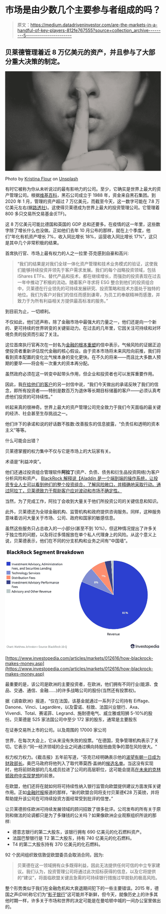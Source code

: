 # 市场是由少数几个主要参与者组成的吗？

> 原文：<https://medium.datadriveninvestor.com/are-the-markets-in-a-handful-of-key-players-812fe767555?source=collection_archive---------5----------------------->

## 贝莱德管理着近 8 万亿美元的资产，并且参与了大部分重大决策的制定。

![](img/e1f4e6e24cf55452109832e24c4c6cbe.png)

Photo by [Kristina Flour](https://unsplash.com/@tinaflour?utm_source=unsplash&utm_medium=referral&utm_content=creditCopyText) on [Unsplash](https://unsplash.com/s/photos/secret?utm_source=unsplash&utm_medium=referral&utm_content=creditCopyText)

有时它被称为你从未听说过的最有影响力的公司。至少，它确实是世界上最大的资产管理公司。根据[维基百科](https://en.wikipedia.org/wiki/BlackRock)，黑石公司成立于 1988 年，资金来自黑石集团。到 2020 年 1 月，管理的资产超过 7 万亿美元，而截至今天，这一数字可能在 7.8 万亿美元左右(据[路透社](https://www.reuters.com/article/us-blackrock-results-idUSKBN26Y1D1))。这使得贝莱德成为世界上最大的投资管理公司。它管理着 800 多只交易所交易基金(ETF)。

这 8 万亿美元可能比德国和英国的 GDP 总和还要多。在疫情的这一年里，这些数字除了增长什么也没做。正如他们去年 10 月公布的那样，就在上个季度，他们“年化有机资产增长 7%，收入同比增长 18%，运营收入同比增长 17%”，这只是其中几个非常积极的结果。

首席执行官、市场上最有权力的人之一拉里·芬克感到自豪和高兴:

> “我们的结果是对我们全球一体化资产管理和技术业务模式的验证，这使我们能够持续投资并领先于客户需求发展。我们的每个战略投资领域，包括 iShares ETFs、替代产品和技术，都在继续增长，而强劲的投资表现在过去一年中推动了积极的流动。随着客户寻求将 ESG 整合到他们的投资组合中，贝莱德在行业领先的可持续发展研究、投资策略和技术方面处于独特的地位。我们为客户对我们的信任而感到谦卑，为员工的奉献精神而感激，并致力于为所有利益相关方提供最高标准的服务。”

到目前为止，一切顺利。

不仅如此，他们还声称，除了金融市场中最强大的力量之一，他们还是向一个新的、更可持续的世界转变的关键驱动力。在过去的几年里，它因关注可持续和对环境负责的投资而引起了关注。

这位首席执行官再次在一封名为[金融的根本重塑](https://www.blackrock.com/corporate/investor-relations/larry-fink-ceo-letter)的信中表示，气候风险的证据正迫使投资者重新评估现代金融的核心假设。由于资本市场将未来风险向前推，我们将看到资本配置的变化比气候本身的变化更快。在不久的将来——而且比大多数人预期的要早——将会有一次重大的资本再分配。

虽然政府必须在这一转变中起带头作用，但企业和投资者也可以发挥重要作用。

因此，我[在给他们的客户](https://www.blackrock.com/corporate/investor-relations/blackrock-client-letter)的另一封信中说，“我们今天做出的承诺反映了我们的信念，即所有投资者——特别是数百万为退休等长期目标储蓄的客户——必须认真考虑他们投资的可持续性。”

听起来真的很神奇。世界上最大的资产管理公司完全致力于我们今天面临的最关键的经济、社会甚至生存挑战之一。

他们许下的承诺和说的好话数不胜数:改善股东的信息披露，“负责任和透明的资本主义”等等。

什么可能会出错？

贝莱德掌握的权力集中不仅与它是市场上的大玩家有关。

术语是“利益冲突”。

他们还通过投资组合管理软件**阿拉丁**(资产、负债、债务和衍生品投资网络)为客户分析风险和资产。 [BlackRock 解释说【Aladdin 是一个端到端的操作系统，让投资专业人士可以看到他们的整个投资组合，了解风险敞口，并精确地采取行动。通过阿拉丁，贝莱德致力于帮助客户应对波动和市场不确定性。](https://www.blackrock.com/aladdin)

当然，为了完成工作，阿拉丁会收到大量关于他们所投资公司的关键信息和知识。

此外，贝莱德还为全球金融机构、监管机构和政府提供咨询服务。同样，这种服务意味着访问大量关于市场、公司、政府和国家的敏感信息。

虽然这些服务只占总收入的一小部分(甚至不到 10%)，但这种情况提出了许多关于独立性的问题，以及将过多情报放在单个私人代理身上的风险。从这个意义上说，贝莱德表示，他们在不同的分支机构和业务之间有“中国墙”。

![](img/146fbc0e617a990f94e1481877b4a753.png)

[https://www.investopedia.com/articles/markets/012616/how-blackrock-makes-money.asp](https://www.investopedia.com/articles/markets/012616/how-blackrock-makes-money.asp)

最重要的是，该公司是欧洲的主要投资者，在欧洲，他们拥有不同行业(能源、食品、交通、通信、金融……)的许多战略公司的股份(当然还有投票权)。

据《调查欧洲》报道，“仅在法国，该基金就通过一系列子公司持有 Eiffage、Danone、Vinci、Lagardère，以及雷诺、标致、法国兴业银行、Axa、Vivendi、Total、赛诺菲、Legrand、施耐德电气、威立雅或阳狮 5-10%的股份。贝莱德是 525 家法国公司中至少 172 家的股东，通常是主要股东

在证券交易所上市的公司。以及周围的 17000 家公司

世界，在每次大会上，它从来没有失败的投票。“在德国，竞争管理机构表示了关切。它表示:“同一经济领域的企业之间通过横向持股扭曲竞争的潜在风险很大。"

权力权力权力。《截击报》五年前写道，“芬克已经明确表示他的[渴望有朝一日成为财政部长](http://www.foxbusiness.com/business-leaders/2014/01/21/blackrock-fink-hoping-hillary-is-ticket-to-treasury-post/)。奥巴马政府将他列入了取代蒂莫西·盖纳的[候选名单](http://www.washingtonpost.com/business/economy/what-a-second-term-obama-economic-team-might-look-like/2012/10/02/81c8c888-0c8d-11e2-bd1a-b868e65d57eb_story.html)。当这没有实现时，他将前财政部的几名成员拉进了公司的高层职位，这可能会提高[在未来的克林顿政府中实现梦想](http://fortune.com/2016/02/04/blackrock-larry-fink-treasury-secretary/)的前景。

在欧盟，他们还将在就如何将可持续性纳入银行监管向欧盟提供建议方面发挥关键作用。正如[金融时报](https://www.ft.com/content/da821c64-b2f8-4119-afa1-fdafa9a57918)报道的那样，“新的欧盟合同将支付贝莱德€28 万英镑，并将帮助提升该公司在可持续投资方面经常受到批评的信誉。”

让贝莱德担任欧洲可持续发展领域的顾问招致了很多批评。公司发布的所有关于原则和做法的论调都只是为了多赚钱的公关吗？如果像欧洲企业观察组织所说的那样:

*   德意志银行的第二大股东，该银行拥有 690 亿美元的化石燃料资产。
*   法国巴黎银行是 T2 第二大股东，持有 740 亿美元的化石燃料。
*   T4 的第二大股东持有 370 亿美元的化石燃料。

92 个民间组织致信敦促欧盟委员会取消合同，因为:

> 贝莱德在这一领域拥有众多既得利益，因此无法提供任何可信的中立专家建议。我们认为，投资管理公司将通过此次招标获得的信息，以及它将提供的“建议”，将面临欧盟关键且急需的可持续银行措施过早脱轨的极高风险。

整个形势类似于我们在金融危机和大衰退期间犯下的一些主要错误。2015 年，德国之声(DW)称它们为“[影子银行](https://www.dw.com/en/blackrock-the-secret-world-power/a-18653761)”这可能并不新鲜，但今天，就像历史上的许多其他时期一样，许多关于市场和世界的决定可能是在曼哈顿中城的一间办公室里做出的。
